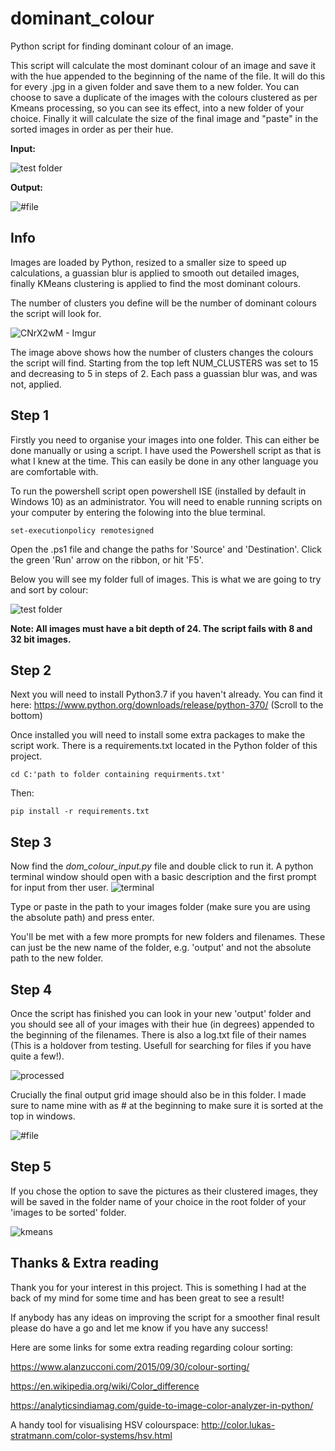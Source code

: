 # dominant_colour
 Python script for finding dominant colour of an image.

 This script will calculate the most dominant colour of an image and save it with the hue appended to the beginning of the name of the file. 
 It will do this for every .jpg in a given folder and save them to a new folder. 
 You can choose to save a duplicate of the images with the colours clustered as per Kmeans processing, so you can see its effect, into a new folder of your choice.
 Finally it will calculate the size of the final image and "paste" in the sorted images in order as per their hue.
 
 **Input:**
 
 ![test folder](https://user-images.githubusercontent.com/7764932/158205936-a18fff59-e66a-4301-9cff-9fb2f7a0649d.png)
 
 
 **Output:**
 
 ![#file](https://user-images.githubusercontent.com/7764932/158213273-fb059f3e-9829-4824-85f0-7c9443a6aa1a.jpg)

 
 ## Info
 
 Images are loaded by Python, resized to a smaller size to speed up calculations, a guassian blur is applied to smooth out detailed images, finally KMeans clustering is applied to find the most dominant colours.
 
 The number of clusters you define will be the number of dominant colours the script will look for.

 ![CNrX2wM - Imgur](https://user-images.githubusercontent.com/7764932/158214052-048a4626-8c5f-45ac-b738-9f7df3aafa04.jpg)

The image above shows how the number of clusters changes the colours the script will find. Starting from the top left NUM_CLUSTERS was set to 15 and decreasing to 5 in steps of 2. Each pass a guassian blur was, and was not, applied.

## Step 1

Firstly you need to organise your images into one folder. This can either be done manually or using a script. I have used the Powershell script as that is what I knew at the time. This can easily be done in any other language you are comfortable with.

To run the powershell script open powershell ISE (installed by default in Windows 10) as an administrator. You will need to enable running scripts on your computer by entering the folowing into the blue terminal.

```
set-executionpolicy remotesigned
```

Open the .ps1 file and change the paths for 'Source' and 'Destination'. Click the green 'Run' arrow on the ribbon, or hit 'F5'.

Below you will see my folder full of images. This is what we are going to try and sort by colour:

![test folder](https://user-images.githubusercontent.com/7764932/158205936-a18fff59-e66a-4301-9cff-9fb2f7a0649d.png)

**Note: All images must have a bit depth of 24. The script fails with 8 and 32 bit images.**

## Step 2

Next you will need to install Python3.7 if you haven't already. You can find it here: https://www.python.org/downloads/release/python-370/ (Scroll to the bottom)

Once installed you will need to install some extra packages to make the script work. There is a requirements.txt located in the Python folder of this project.

```
cd C:'path to folder containing requirments.txt'
```
Then:
```
pip install -r requirements.txt
```

## Step 3

Now find the *dom_colour_input.py* file and double click to run it. A python terminal window should open with a basic description and the first prompt for input from ther user.
![terminal](https://user-images.githubusercontent.com/7764932/158215205-7f801cc2-ec17-4ecc-aa3e-4c0939525813.png)

Type or paste in the path to your images folder (make sure you are using the absolute path) and press enter.

You'll be met with a few more prompts for new folders and filenames. These can just be the new name of the folder, e.g. 'output' and not the absolute path to the new folder.

## Step 4

Once the script has finished you can look in your new 'output' folder and you should see all of your images with their hue (in degrees) appended to the beginning of the filenames. There is also a log.txt file of their names (This is a holdover from testing. Usefull for searching for files if you have quite a few!).

![processed](https://user-images.githubusercontent.com/7764932/158213175-efde5d98-bd46-4412-9942-4b62c877a786.png)

Crucially the final output grid image should also be in this folder. I made sure to name mine with as # at the beginning to make sure it is sorted at the top in windows.

![#file](https://user-images.githubusercontent.com/7764932/158213273-fb059f3e-9829-4824-85f0-7c9443a6aa1a.jpg)

## Step 5

If you chose the option to save the pictures as their clustered images, they will be saved in the folder name of your choice in the root folder of your 'images to be sorted' folder.

![kmeans](https://user-images.githubusercontent.com/7764932/158213550-fb047337-e56d-4ad0-b763-6f043f5a729e.png)

## Thanks & Extra reading

Thank you for your interest in this project. This is something I had at the back of my mind for some time and has been great to see a result!

If anybody has any ideas on improving the script for a smoother final result please do have a go and let me know if you have any success!

Here are some links for some extra reading regarding colour sorting:

https://www.alanzucconi.com/2015/09/30/colour-sorting/

https://en.wikipedia.org/wiki/Color_difference

https://analyticsindiamag.com/guide-to-image-color-analyzer-in-python/

A handy tool for visualising HSV colourspace: http://color.lukas-stratmann.com/color-systems/hsv.html

